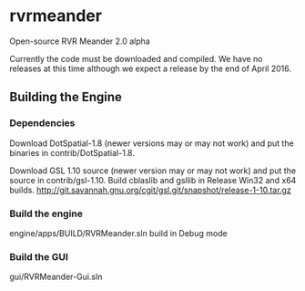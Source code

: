 # rvrmeander

Open-source RVR Meander 2.0 alpha

Currently the code must be downloaded and compiled.  We have no releases at this
time although we expect a release by the end of April 2016.

## Building the Engine

### Dependencies

Download DotSpatial-1.8 (newer versions may or may not work) and put the binaries in
contrib/DotSpatial-1.8.

Download GSL 1.10 source (newer version may or may not work) and put the source in
contrib/gsl-1.10.  Build cblaslib and gsllib in Release Win32 and x64 builds.
http://git.savannah.gnu.org/cgit/gsl.git/snapshot/release-1-10.tar.gz

### Build the engine

engine/apps/BUILD/RVRMeander.sln  build in Debug mode

### Build the GUI

gui/RVRMeander-Gui.sln
